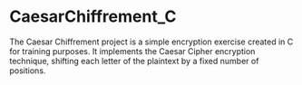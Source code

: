 # CaesarChiffrement_C

The Caesar Chiffrement project is a simple encryption exercise created in C for training purposes. 
It implements the Caesar Cipher encryption technique, shifting each letter of the plaintext by a fixed number of positions.
